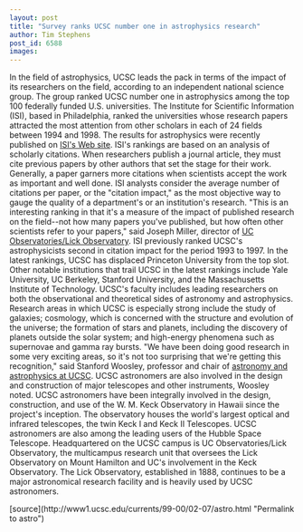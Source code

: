 ```yaml
---
layout: post
title: "Survey ranks UCSC number one in astrophysics research"
author: Tim Stephens
post_id: 6588
images:
---
```


<p>
  In the field of astrophysics, UCSC leads the pack in terms of the impact of its researchers on the field, according to an independent national science group. The group ranked UCSC number one in astrophysics among the top 100 federally funded U.S. universities. The Institute for Scientific Information (ISI), based in Philadelphia, ranked the universities whose research papers attracted the most attention from other scholars in each of 24 fields between 1994 and 1998. The results for astrophysics were recently published on <a href="http://www.isinet.com/hot/research/19990830/b.html">ISI's Web site</a>. ISI's rankings are based on an analysis of scholarly citations. When researchers publish a journal article, they must cite previous papers by other authors that set the stage for their work. Generally, a paper garners more citations when scientists accept the work as important and well done. ISI analysts consider the average number of citations per paper, or the "citation impact," as the most objective way to gauge the quality of a department's or an institution's research. "This is an interesting ranking in that it's a measure of the impact of published research on the field--not how many papers you've published, but how often other scientists refer to your papers," said Joseph Miller, director of <a href="http://www.ucolick.org/">UC Observatories/Lick Observatory</a>. ISI previously ranked UCSC's astrophysicists second in citation impact for the period 1993 to 1997. In the latest rankings, UCSC has displaced Princeton University from the top slot. Other notable institutions that trail UCSC in the latest rankings include Yale University, UC Berkeley, Stanford University, and the Massachusetts Institute of Technology. UCSC's faculty includes leading researchers on both the observational and theoretical sides of astronomy and astrophysics. Research areas in which UCSC is especially strong include the study of galaxies; cosmology, which is concerned with the structure and evolution of the universe; the formation of stars and planets, including the discovery of planets outside the solar system; and high-energy phenomena such as supernovae and gamma ray bursts. "We have been doing good research in some very exciting areas, so it's not too surprising that we're getting this recognition," said Stanford Woosley, professor and chair of <a href="http://www.ucolick.org/~board/index.html">astronomy and astrophysics at UCSC</a>. UCSC astronomers are also involved in the design and construction of major telescopes and other instruments, Woosley noted. UCSC astronomers have been integrally involved in the design, construction, and use of the W. M. Keck Observatory in Hawaii since the project's inception. The observatory houses the world's largest optical and infrared telescopes, the twin Keck I and Keck II Telescopes. UCSC astronomers are also among the leading users of the Hubble Space Telescope. Headquartered on the UCSC campus is UC Observatories/Lick Observatory, the multicampus research unit that oversees the Lick Observatory on Mount Hamilton and UC's involvement in the Keck Observatory. The Lick Observatory, established in 1888, continues to be a major astronomical research facility and is heavily used by UCSC astronomers.
</p>
<p>

</p>
[source](http://www1.ucsc.edu/currents/99-00/02-07/astro.html "Permalink to astro")
